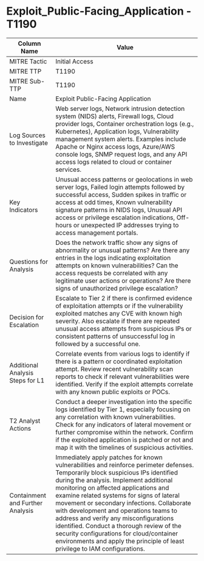 # Exploit_Public-Facing_Application - T1190

| Column Name | Value |
|-------------|-------|
| MITRE Tactic | Initial Access |
| MITRE TTP | T1190 |
| MITRE Sub-TTP | T1190 |
| Name | Exploit Public-Facing Application |
| Log Sources to Investigate | Web server logs, Network intrusion detection system (NIDS) alerts, Firewall logs, Cloud provider logs, Container orchestration logs (e.g., Kubernetes), Application logs, Vulnerability management system alerts. Examples include Apache or Nginx access logs, Azure/AWS console logs, SNMP request logs, and any API access logs related to cloud or container services. |
| Key Indicators | Unusual access patterns or geolocations in web server logs, Failed login attempts followed by successful access, Sudden spikes in traffic or access at odd times, Known vulnerability signature patterns in NIDS logs, Unusual API access or privilege escalation indications, Off-hours or unexpected IP addresses trying to access management portals. |
| Questions for Analysis | Does the network traffic show any signs of abnormality or unusual patterns? Are there any entries in the logs indicating exploitation attempts on known vulnerabilities? Can the access requests be correlated with any legitimate user actions or operations? Are there signs of unauthorized privilege escalation? |
| Decision for Escalation | Escalate to Tier 2 if there is confirmed evidence of exploitation attempts or if the vulnerability exploited matches any CVE with known high severity. Also escalate if there are repeated unusual access attempts from suspicious IPs or consistent patterns of unsuccessful log in followed by a successful one. |
| Additional Analysis Steps for L1 | Correlate events from various logs to identify if there is a pattern or coordinated exploitation attempt. Review recent vulnerability scan reports to check if relevant vulnerabilities were identified. Verify if the exploit attempts correlate with any known public exploits or POCs. |
| T2 Analyst Actions | Conduct a deeper investigation into the specific logs identified by Tier 1, especially focusing on any correlation with known vulnerabilities. Check for any indicators of lateral movement or further compromise within the network. Confirm if the exploited application is patched or not and map it with the timelines of suspicious activities. |
| Containment and Further Analysis | Immediately apply patches for known vulnerabilities and reinforce perimeter defenses. Temporarily block suspicious IPs identified during the analysis. Implement additional monitoring on affected applications and examine related systems for signs of lateral movement or secondary infections. Collaborate with development and operations teams to address and verify any misconfigurations identified. Conduct a thorough review of the security configurations for cloud/container environments and apply the principle of least privilege to IAM configurations. |
